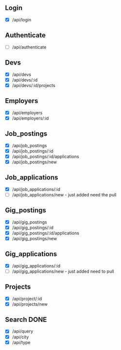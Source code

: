 ## Login

- [x] /api/login

## Authenticate

- [ ] /api/authenticate

## Devs

- [x] /api/devs
- [x] /api/devs/:id
- [x] /api/devs/:id/projects

## Employers

- [x] /api/employers
- [x] /api/employers/:id

## Job_postings

- [x] /api/job_postings
- [x] /api/job_postings/:id
- [x] /api/job_postings/:id/applications
- [x] /api/job_postings/new

## Job_applications

- [x] /api/job_applications/:id
- [ ] /api/job_applications/new - just added need the pull

## Gig_postings

- [x] /api/gig_postings
- [x] /api/gig_postings/:id
- [x] /api/gig_postings/:id/applications
- [x] /api/gig_postings/new

## Gig_applications

- [x] /api/gig_applications/:id
- [ ] /api/gig_applications/new - just added need to pull

## Projects

- [x] /api/project/:id
- [x] /api/projects/new

## Search DONE

- [x] /api/query
- [x] /api/city
- [x] /api/type
